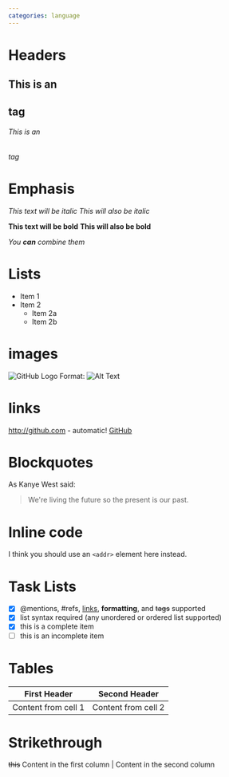 ```yaml
---
categories: language 
---
```

# Headers
## This is an <h2> tag
###### This is an <h6> tag

# Emphasis
*This text will be italic*
_This will also be italic_

**This text will be bold**
__This will also be bold__

_You **can** combine them_

# Lists
* Item 1
* Item 2
  * Item 2a
  * Item 2b
  
# images
![GitHub Logo](/images/logo.png)
Format: ![Alt Text](url)
# links
http://github.com - automatic!
[GitHub](http://github.com)

# Blockquotes
As Kanye West said:

> We're living the future so
> the present is our past.

# Inline code
I think you should use an
`<addr>` element here instead.
# Task Lists
- [x] @mentions, #refs, [links](), **formatting**, and <del>tags</del> supported
- [x] list syntax required (any unordered or ordered list supported)
- [x] this is a complete item
- [ ] this is an incomplete item

# Tables
|First Header | Second Header|
------------ | -------------
|Content from cell 1 | Content from cell 2|

# Strikethrough
~~this~~
Content in the first column | Content in the second column